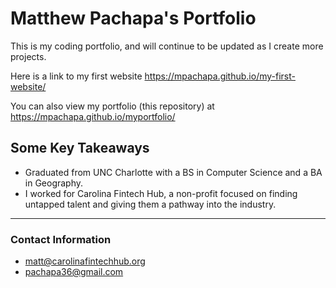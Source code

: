 # Matthew Pachapa's Portfolio

This is my coding portfolio, and will continue to be updated as I create more projects.

Here is a link to my first website https://mpachapa.github.io/my-first-website/

You can also view my portfolio (this repository) at https://mpachapa.github.io/myportfolio/

## Some Key Takeaways 
- Graduated from UNC Charlotte with a BS in Computer Science and a BA in Geography.
- I worked for Carolina Fintech Hub, a non-profit focused on finding untapped talent and giving them a pathway into the industry.

---
### Contact Information
- matt@carolinafintechhub.org
- pachapa36@gmail.com
